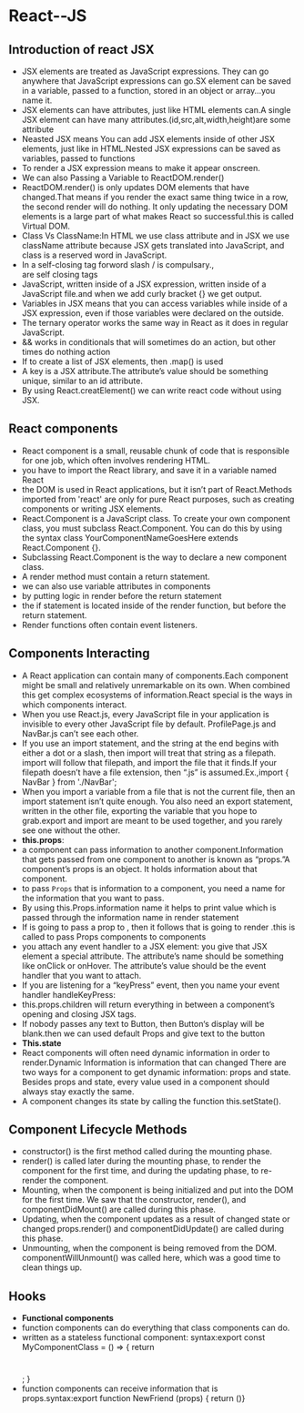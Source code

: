# React--JS
## Introduction of react JSX
- JSX elements are treated as JavaScript expressions. They can go anywhere that JavaScript expressions can go.SX element can be saved in a variable, passed to a function, stored in an object or array…you name it.
- JSX elements can have attributes, just like HTML elements can.A single JSX element can have many attributes.(id,src,alt,width,height)are some attribute
- Neasted JSX means You can add JSX elements inside of other JSX elements, just like in HTML.Nested JSX expressions can be saved as variables, passed to functions
- To render a JSX expression means to make it appear onscreen.
- We can also Passing a Variable to ReactDOM.render()
- ReactDOM.render() is only updates DOM elements that have changed.That means if you render the exact same thing twice in a row, the second render will do nothing. It only updating the necessary DOM elements is a large part of what makes React so successful.this is called Virtual DOM.
- Class Vs ClassName:In HTML we use class attribute and in JSX we use className attribute because JSX gets translated into JavaScript, and class is a reserved word in JavaScript.
- In a self-closing tag forword slash / is compulsary.<img>,<br> are self closing tags
- JavaScript, written inside of a JSX expression, written inside of a JavaScript file.and when we add curly bracket {} we get output.
- Variables in JSX means that you can access variables while inside of a JSX expression, even if those variables were declared on the outside.
- The ternary operator works the same way in React as it does in regular JavaScript. 
- && works in conditionals that will sometimes do an action, but other times do nothing action
- If to create a list of JSX elements, then .map() is used
- A key is a JSX attribute.The attribute’s value should be something unique, similar to an id attribute.
- By using React.creatElement() we can write react code without using JSX.
## React components
-  React component is a small, reusable chunk of code that is responsible for one job, which often involves rendering HTML.
-  you have to import the React library, and save it in a variable named React
-  the DOM is used in React applications, but it isn’t part of React.Methods imported from 'react' are only for pure React purposes, such as creating components or writing JSX elements.
-  React.Component is a JavaScript class. To create your own component class, you must subclass React.Component. You can do this by using the syntax class YourComponentNameGoesHere extends React.Component {}.
-  Subclassing React.Component is the way to declare a new component class.
-  A render method must contain a return statement.
-  we can also use variable attributes in components
-  by putting logic in render before the return statement
-  the if statement is located inside of the render function, but before the return statement.
- Render functions often contain event listeners. 
## Components Interacting
- A React application can contain many of components.Each component might be small and relatively unremarkable on its own. When combined this get complex ecosystems of information.React special is the ways in which components interact.
- When you use React.js, every JavaScript file in your application is invisible to every other JavaScript file by default. ProfilePage.js and NavBar.js can’t see each other.
- If you use an import statement, and the string at the end begins with either a dot or a slash, then import will treat that string as a filepath. import will follow that filepath, and import the file that it finds.If your filepath doesn’t have a file extension, then “.js” is assumed.Ex.,import { NavBar } from './NavBar';
- When you import a variable from a file that is not the current file, then an import statement isn’t quite enough. You also need an export statement, written in the other file, exporting the variable that you hope to grab.export and import are meant to be used together, and you rarely see one without the other.
- **this.props**:
-  a component can pass information to another component.Information that gets passed from one component to another is known as “props.”A component’s props is an object. It holds information about that component.
- to pass `Props` that is information to a component, you need a name for the information that you want to pass.
- By using this.Props.information name it helps to print value which is passed through the information name in render statement
- If <App /> is going to pass a prop to <Greeting />, then it follows that <App /> is going to render <Greeting />.this is called to pass Props components to components
- you attach any event handler to a JSX element: you give that JSX element a special attribute. The attribute’s name should be something like onClick or onHover. The attribute’s value should be the event handler that you want to attach.
-  If you are listening for a “keyPress” event, then you name your event handler handleKeyPress:
-  this.props.children will return everything in between a component’s opening and closing JSX tags.
-  If nobody passes any text to Button, then Button‘s display will be blank.then we can used default Props and give text to the button
-  **This.state**
-  React components will often need dynamic information in order to render.Dynamic Information is information that can changed There are two ways for a component to get dynamic information: props and state. Besides props and state, every value used in a component should always stay exactly the same.
-  A component changes its state by calling the function this.setState().
## Component Lifecycle Methods
- constructor() is the first method called during the mounting phase. 
- render() is called later during the mounting phase, to render the component for the first time, and during the updating phase, to re-render the component.
- Mounting, when the component is being initialized and put into the DOM for the first time. We saw that the constructor, render(), and componentDidMount() are called during this phase.
- Updating, when the component updates as a result of changed state or changed props.render() and componentDidUpdate() are called during this phase.
- Unmounting, when the component is being removed from the DOM. componentWillUnmount() was called here, which was a good time to clean things up.
## Hooks
- **Functional components**
-  function components can do everything that class components can do.
-  written as a stateless functional component:
syntax:export const MyComponentClass = () => {
  return <h1></h1>;
}
- function components can receive information that is props.syntax:export function NewFriend (props) {
		return ()}
